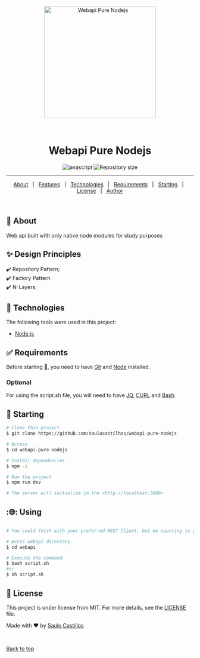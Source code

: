 <div align="center" id="top"> 
  <img src="https://media.giphy.com/media/L8K62iTDkzGX6/giphy.gif" alt="Webapi Pure Nodejs" width='300px' />

  &#xa0;

</div>

<h1 align="center">Webapi Pure Nodejs</h1>

<p align="center">
  <img alt="javascript" src="https://img.shields.io/github/languages/top/saulocastillos/webapi-pure-nodejs?color=yellow?style=for-the-badge&logo=javascript">

  <img alt="Repository size" src="https://img.shields.io/github/repo-size/saulocastillos/webapi-pure-nodejs?color=56BEB8?style=for-the-badge&logo=appveyor">


</p>

<hr> 

<p align="center">
  <a href="#dart-about">About</a> &#xa0; | &#xa0; 
  <a href="#sparkles-features">Features</a> &#xa0; | &#xa0;
  <a href="#rocket-technologies">Technologies</a> &#xa0; | &#xa0;
  <a href="#white_check_mark-requirements">Requirements</a> &#xa0; | &#xa0;
  <a href="#checkered_flag-starting">Starting</a> &#xa0; | &#xa0;
  <a href="#memo-license">License</a> &#xa0; | &#xa0;
  <a href="https://github.com/{{YOUR_GITHUB_USERNAME}}" target="_blank">Author</a>
</p>

<br>

## :dart: About ##

Web api built with only native node modules for study purposes


## :sparkles: Design Principles ##

:heavy_check_mark: Repository Pattern;\
:heavy_check_mark: Factory Pattern\
:heavy_check_mark: N-Layers;

## :rocket: Technologies ##

The following tools were used in this project:

- [Node.js](https://nodejs.org/en/)

## :white_check_mark: Requirements ##

Before starting :checkered_flag:, you need to have [Git](https://git-scm.com/) and [Node](https://nodejs.org/en/) installed.

### Optional ###

For using the script.sh file, you will need to have [JQ](https://stedolan.github.io/jq/download/), [CURL](https://curl.se/download.html) and [Bash](https://www.gnu.org/software/bash/).

## :checkered_flag: Starting ##

```bash
# Clone this project
$ git clone https://github.com/saulocastilhos/webapi-pure-nodejs

# Access
$ cd webapi-pure-nodejs

# Install dependencies
$ npm -i

# Run the project
$ npm run dev

# The server will initialize in the <http://localhost:3000>
```

## :🌐: Using ##

```bash

# You could fetch with your preferred REST Client, but we sourcing to you a bash with some commands ready for using in linux bash terminals.

# Acces webapi directory
$ cd webapi

# Execute the command
$ bash script.sh 
#or
$ sh script.sh

```

## :memo: License ##

This project is under license from MIT. For more details, see the [LICENSE](LICENSE.md) file.


Made with :heart: by <a href="https://github.com/saulocastillos" target="_blank">Saulo Castillos</a>

&#xa0;

<a href="#top">Back to top</a>
